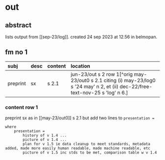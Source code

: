 # out
## abstract

lists output from [[sep-23/log]]. created 24 sep 2023 at 12.56 in belmopan.

## fm no 1

| subj | desc | content | location |
|:--|:--|:--|:--|
| preprint | sx | s 2.1 | jun-23/out s 2 row 1[^orig may-23/out0 s 2.1 citing (i) may-23/log0 s '24 may' n 2, et (ii) dec-22/free-text-nov-25 s 'log' n 6.] |

### content row 1

preprint sx as in [[may-23/out0]] s 2.1 but add two lines to `presentation =`

```
where
    presentation =
        history of v 1.4 ...
        picture of v 1.4 ...
        plan for v 1.5 ie data cleanup to meet standards, metadata added, made more easily human readable, made machine readable, etc
        picture of v 1.5 inc stds to be met, comparison table w v 1.4
```